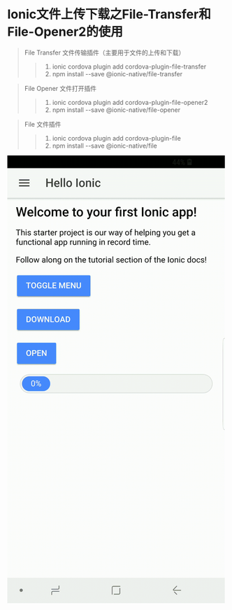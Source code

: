 # Ionic文件上传下载之File-Transfer和File-Opener2的使用
> File Transfer 文件传输插件（主要用于文件的上传和下载）
>> 1. ionic cordova plugin add cordova-plugin-file-transfer
>> 2. npm install --save @ionic-native/file-transfer 


> File Opener 文件打开插件
>> 1. ionic cordova plugin add cordova-plugin-file-opener2
>> 2. npm install --save @ionic-native/file-opener

> File 文件插件
>> 1. ionic cordova plugin add cordova-plugin-file
>> 2. npm install --save @ionic-native/file


![Screenshot](https://github.com/willdonner/Ionic-In-Development-Issues-Feature/blob/master/file-opener/Screenshot/SM-G9650_20181226145603.gif)